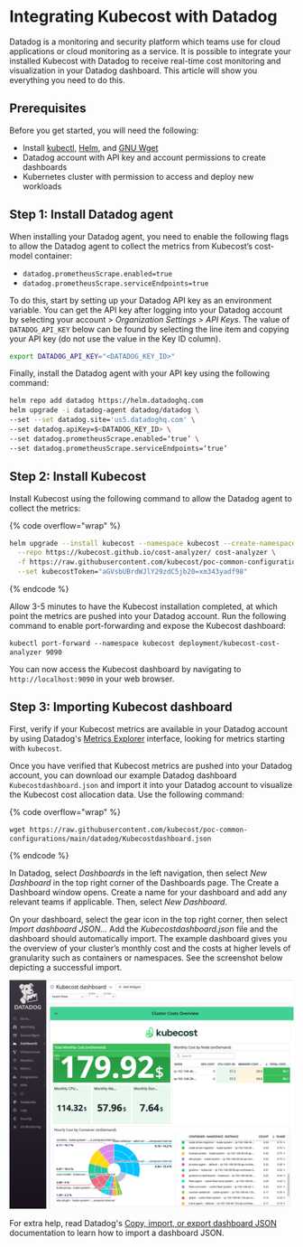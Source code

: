 # Integrating Kubecost with Datadog

Datadog is a monitoring and security platform which teams use for cloud applications or cloud monitoring as a service. It is possible to integrate your installed Kubecost with Datadog to receive real-time cost monitoring and visualization in your Datadog dashboard. This article will show you everything you need to do this.

## Prerequisites

Before you get started, you will need the following:

* Install [kubectl](https://kubernetes.io/docs/tasks/tools/), [Helm](https://helm.sh/docs/intro/install/), and [GNU Wget](https://www.gnu.org/software/wget/)
* Datadog account with API key and account permissions to create dashboards
* Kubernetes cluster with permission to access and deploy new workloads

## Step 1: Install Datadog agent

When installing your Datadog agent, you need to enable the following flags to allow the Datadog agent to collect the metrics from Kubecost’s cost-model container:

* `datadog.prometheusScrape.enabled=true`
* `datadog.prometheusScrape.serviceEndpoints=true`

To do this, start by setting up your Datadog API key as an environment variable. You can get the API key after logging into your Datadog account by selecting your account > _Organization Settings_ > _API Keys_. The value of `DATADOG_API_KEY` below can be found by selecting the line item and copying your API key (do not use the value in the Key ID column).

```sh
export DATADOG_API_KEY="<DATADOG_KEY_ID>"
```

Finally, install the Datadog agent with your API key using the following command:

```sh
helm repo add datadog https://helm.datadoghq.com
helm upgrade -i datadog-agent datadog/datadog \
--set --set datadog.site='us5.datadoghq.com' \
--set datadog.apiKey=$<DATADOG_KEY_ID> \
--set datadog.prometheusScrape.enabled=‘true’ \
--set datadog.prometheusScrape.serviceEndpoints=‘true’
```

## Step 2: Install Kubecost

Install Kubecost using the following command to allow the Datadog agent to collect the metrics:

{% code overflow="wrap" %}
```sh
helm upgrade --install kubecost --namespace kubecost --create-namespace \
  --repo https://kubecost.github.io/cost-analyzer/ cost-analyzer \
  -f https://raw.githubusercontent.com/kubecost/poc-common-configurations/main/datadog/datadog-values.yaml \
  --set kubecostToken="aGVsbUBrdWJlY29zdC5jb20=xm343yadf98"
```
{% endcode %}

Allow 3-5 minutes to have the Kubecost installation completed, at which point the metrics are pushed into your Datadog account. Run the following command to enable port-forwarding and expose the Kubecost dashboard:

```
kubectl port-forward --namespace kubecost deployment/kubecost-cost-analyzer 9090
```

You can now access the Kubecost dashboard by navigating to `http://localhost:9090` in your web browser.

## Step 3: Importing Kubecost dashboard

First, verify if your Kubecost metrics are available in your Datadog account by using Datadog's [Metrics Explorer](https://docs.datadoghq.com/metrics/explorer/) interface, looking for metrics starting with `kubecost`.

Once you have verified that Kubecost metrics are pushed into your Datadog account, you can download our example Datadog dashboard `Kubecostdashboard.json` and import it into your Datadog account to visualize the Kubecost cost allocation data. Use the following command:

{% code overflow="wrap" %}
```
wget https://raw.githubusercontent.com/kubecost/poc-common-configurations/main/datadog/Kubecostdashboard.json
```
{% endcode %}

In Datadog, select _Dashboards_ in the left navigation, then select _New Dashboard_ in the top right corner of the Dashboards page. The Create a Dashboard window opens. Create a name for your dashboard and add any relevant teams if applicable. Then, select _New Dashboard_.

On your dashboard, select the gear icon in the top right corner, then select _Import dashboard JSON..._ Add the _Kubecostdashboard.json_ file and the dashboard should automatically import. The example dashboard gives you the overview of your cluster’s monthly cost and the costs at higher levels of granularity such as containers or namespaces. See the screenshot below depicting a successful import.

![Example Kubecost dashboard in Datadog](<../.gitbook/assets/image (1) (2) (1).png>)

For extra help, read Datadog's [Copy, import, or export dashboard JSON](https://docs.datadoghq.com/dashboards/#copy-import-or-export-dashboard-json) documentation to learn how to import a dashboard JSON.
